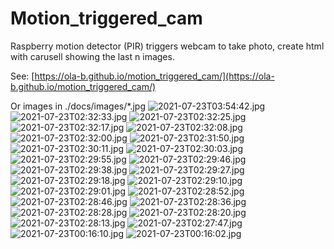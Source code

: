 # Motion_triggered_cam
Raspberry motion detector (PIR) triggers webcam to take photo, create html with carusell showing the last n images.

See: [https://ola-b.github.io/motion_triggered_cam/](https://ola-b.github.io/motion_triggered_cam/)


Or images in ./docs/images/*.jpg
![2021-07-23T03:54:42.jpg](https://github.com/Ola-B/motion_triggered_cam/blob/main/docs/images/2021-07-23T03:54:42.jpg "2021-07-23T03:54:42.jpg")
![2021-07-23T02:32:33.jpg](https://github.com/Ola-B/motion_triggered_cam/blob/main/docs/images/2021-07-23T02:32:33.jpg "2021-07-23T02:32:33.jpg")
![2021-07-23T02:32:25.jpg](https://github.com/Ola-B/motion_triggered_cam/blob/main/docs/images/2021-07-23T02:32:25.jpg "2021-07-23T02:32:25.jpg")
![2021-07-23T02:32:17.jpg](https://github.com/Ola-B/motion_triggered_cam/blob/main/docs/images/2021-07-23T02:32:17.jpg "2021-07-23T02:32:17.jpg")
![2021-07-23T02:32:08.jpg](https://github.com/Ola-B/motion_triggered_cam/blob/main/docs/images/2021-07-23T02:32:08.jpg "2021-07-23T02:32:08.jpg")
![2021-07-23T02:32:00.jpg](https://github.com/Ola-B/motion_triggered_cam/blob/main/docs/images/2021-07-23T02:32:00.jpg "2021-07-23T02:32:00.jpg")
![2021-07-23T02:31:50.jpg](https://github.com/Ola-B/motion_triggered_cam/blob/main/docs/images/2021-07-23T02:31:50.jpg "2021-07-23T02:31:50.jpg")
![2021-07-23T02:30:11.jpg](https://github.com/Ola-B/motion_triggered_cam/blob/main/docs/images/2021-07-23T02:30:11.jpg "2021-07-23T02:30:11.jpg")
![2021-07-23T02:30:03.jpg](https://github.com/Ola-B/motion_triggered_cam/blob/main/docs/images/2021-07-23T02:30:03.jpg "2021-07-23T02:30:03.jpg")
![2021-07-23T02:29:55.jpg](https://github.com/Ola-B/motion_triggered_cam/blob/main/docs/images/2021-07-23T02:29:55.jpg "2021-07-23T02:29:55.jpg")
![2021-07-23T02:29:46.jpg](https://github.com/Ola-B/motion_triggered_cam/blob/main/docs/images/2021-07-23T02:29:46.jpg "2021-07-23T02:29:46.jpg")
![2021-07-23T02:29:38.jpg](https://github.com/Ola-B/motion_triggered_cam/blob/main/docs/images/2021-07-23T02:29:38.jpg "2021-07-23T02:29:38.jpg")
![2021-07-23T02:29:27.jpg](https://github.com/Ola-B/motion_triggered_cam/blob/main/docs/images/2021-07-23T02:29:27.jpg "2021-07-23T02:29:27.jpg")
![2021-07-23T02:29:18.jpg](https://github.com/Ola-B/motion_triggered_cam/blob/main/docs/images/2021-07-23T02:29:18.jpg "2021-07-23T02:29:18.jpg")
![2021-07-23T02:29:10.jpg](https://github.com/Ola-B/motion_triggered_cam/blob/main/docs/images/2021-07-23T02:29:10.jpg "2021-07-23T02:29:10.jpg")
![2021-07-23T02:29:01.jpg](https://github.com/Ola-B/motion_triggered_cam/blob/main/docs/images/2021-07-23T02:29:01.jpg "2021-07-23T02:29:01.jpg")
![2021-07-23T02:28:52.jpg](https://github.com/Ola-B/motion_triggered_cam/blob/main/docs/images/2021-07-23T02:28:52.jpg "2021-07-23T02:28:52.jpg")
![2021-07-23T02:28:46.jpg](https://github.com/Ola-B/motion_triggered_cam/blob/main/docs/images/2021-07-23T02:28:46.jpg "2021-07-23T02:28:46.jpg")
![2021-07-23T02:28:36.jpg](https://github.com/Ola-B/motion_triggered_cam/blob/main/docs/images/2021-07-23T02:28:36.jpg "2021-07-23T02:28:36.jpg")
![2021-07-23T02:28:28.jpg](https://github.com/Ola-B/motion_triggered_cam/blob/main/docs/images/2021-07-23T02:28:28.jpg "2021-07-23T02:28:28.jpg")
![2021-07-23T02:28:20.jpg](https://github.com/Ola-B/motion_triggered_cam/blob/main/docs/images/2021-07-23T02:28:20.jpg "2021-07-23T02:28:20.jpg")
![2021-07-23T02:28:13.jpg](https://github.com/Ola-B/motion_triggered_cam/blob/main/docs/images/2021-07-23T02:28:13.jpg "2021-07-23T02:28:13.jpg")
![2021-07-23T02:27:47.jpg](https://github.com/Ola-B/motion_triggered_cam/blob/main/docs/images/2021-07-23T02:27:47.jpg "2021-07-23T02:27:47.jpg")
![2021-07-23T00:16:10.jpg](https://github.com/Ola-B/motion_triggered_cam/blob/main/docs/images/2021-07-23T00:16:10.jpg "2021-07-23T00:16:10.jpg")
![2021-07-23T00:16:02.jpg](https://github.com/Ola-B/motion_triggered_cam/blob/main/docs/images/2021-07-23T00:16:02.jpg "2021-07-23T00:16:02.jpg")
